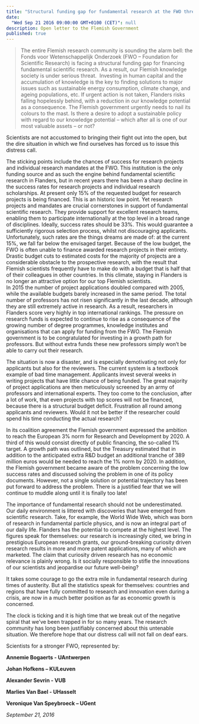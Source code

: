 ```yaml
---
title: "Structural funding gap for fundamental research at the FWO threatens Flemish knowledge society"
date:
  "Wed Sep 21 2016 09:00:00 GMT+0100 (CET)": null
description: Open letter to the Flemish Government
published: true
---
```


<blockquote>The entire Flemish research community is sounding the alarm bell: the Fonds voor Wetenschappelijk Onderzoek (FWO – Foundation for Scientific Research) is facing a structural funding gap for financing fundamental scientific research.  As a result, our Flemish knowledge society is under serious threat.  Investing in human capital and the accumulation of knowledge is the key to finding solutions to major issues such as sustainable energy consumption, climate change, and ageing populations, etc.  If urgent action is not taken, Flanders risks falling hopelessly behind, with a reduction in our knowledge potential as a consequence.   The Flemish government urgently needs to nail its colours to the mast.  Is there a desire to adopt a sustainable policy with regard to our knowledge potential – which after all is one of our most valuable assets – or not?</blockquote> 

Scientists are not accustomed to bringing their fight out into the open, but the dire situation in which we find ourselves has forced us to issue this distress call.    

The sticking points include the chances of success for research projects and individual research mandates at the FWO.  This institution is the only funding source and as such the engine behind fundamental scientific research in Flanders, but in recent years there has been a sharp decline in the success rates for research projects and individual research scholarships.  At present only 15% of the requested budget for research projects is being financed.   This is an historic low point.  Yet research projects and mandates are crucial cornerstones in support of fundamental scientific research.  They provide support for excellent research teams, enabling them to participate internationally at the top level in a broad range of disciplines.  Ideally, success rates should be 33%. This would guarantee a sufficiently rigorous selection process, whilst not discouraging applicants.  
Unfortunately, such rates are the things dreams are made of: at the current 15%, we fall far below the envisaged target.    Because of the low budget, the FWO is often unable to finance awarded research projects in their entirety.  Drastic budget cuts to estimated costs for the majority of projects are a considerable obstacle to the prospective research, with the result that Flemish scientists frequently have to make do with a budget that is half that of their colleagues in other countries.  In this climate, staying in Flanders is no longer an attractive option for our top Flemish scientists.    
In 2015 the number of project applications doubled compared with 2005, while the available budgets barely increased in the same period.  The total number of professors has not risen significantly in the last decade, although they are still extremely active in research.  As a result, researchers in Flanders score very highly in top international rankings. The pressure on research funds is expected to continue to rise as a consequence of the growing number of degree programmes, knowledge institutes and organisations that can apply for funding from the FWO.  The Flemish government is to be congratulated for investing in a growth path for professors. But without extra funds these new professors simply won’t be able to carry out their research. 

The situation is now a disaster, and is especially demotivating not only for applicants but also for the reviewers.   The current system is a textbook example of bad time management. Applicants invest several weeks in writing projects that have little chance of being funded.  The great majority of project applications are then meticulously screened by an army of professors and international experts.  They too come to the conclusion, after a lot of work, that even projects with top scores will not be financed, because there is a structural budget deficit.  Frustration all round among applicants and reviewers. Would it not be better if the researcher could spend his time conducting the actual research?  

In its coalition agreement the Flemish government expressed the ambition to reach the European 3% norm for Research and Development by 2020. A third of this would consist directly of public financing, the so-called 1% target.  A growth path was outlined, but the Treasury estimated that in addition to the anticipated extra R&D budget an additional tranche of 389 million euros would be needed to reach the 1% norm by 2020.  In addition, the Flemish government became aware of the problem concerning the low success rates and discussed solving the problem in one of its policy documents.  However, not a single solution or potential trajectory has been put forward to address the problem.   There is a justified fear that we will continue to muddle along until it is finally too late!  

The importance of fundamental research should not be underestimated.  Our daily environment is littered with discoveries that have emerged from scientific research.  Take, for example, the World Wide Web, which was born of research in fundamental particle physics, and is now an integral part of our daily life.  Flanders has the potential to compete at the highest level.  The figures speak for themselves: our research is increasingly cited, we bring in prestigious European research grants, our ground-breaking curiosity driven research results in more and more patent applications, many of which are marketed.  The claim that curiosity driven research has no economic relevance is plainly wrong.  Is it socially responsible to stifle the innovations of our scientists and jeopardise our future well-being?

It takes some courage to go the extra mile in fundamental research during times of austerity.  But all the statistics speak for themselves: countries and regions that have fully committed to research and innovation even during a crisis, are now in a much better position as far as economic growth is concerned.  

The clock is ticking and it is high time that we break out of the negative spiral that we’ve been trapped in for so many years.  The research community has long been justifiably concerned about this untenable situation.  We therefore hope that our distress call will not fall on deaf ears.  

Scientists for a stronger FWO, represented by:

**Annemie Bogaerts - UAntwerpen**

**Johan Hofkens – KULeuven**

**Alexander Sevrin - VUB**

**Marlies Van Bael - UHasselt**

**Veronique Van Speybroeck – UGent**

*September 21, 2016*

